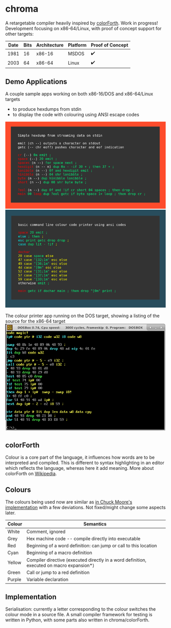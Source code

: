 # chroma
A retargetable compiler heavily inspired by [colorForth](https://en.wikipedia.org/wiki/ColorForth). Work in progress! Development focusing on x86-64/Linux, with proof of concept support for other targets:

|Date|Bits|Architecture|Platform|Proof of Concept|
|-|-|-|-|-|
|1981|16|x86-16|MSDOS| ✔️ |
|2003|64|x86-64|Linux| ✔️  |

## Demo Applications

A couple sample apps working on both x86-16/DOS and x86-64/Linux targets
- to produce hexdumps from stdin
- to display the code with colouring using ANSI escape codes

![some sample code](/sample/sample.png)
![some sample code](/sample/sample2.png)

The colour printer app running on the DOS target, showing a listing of the source for the x86-64 target
![some sample code](/sample/sample3.png)

## colorForth
Colour is a core part of the language, it influences how words are to be interpreted and compiled. This is different to syntax highlighting in an editor which reflects the language, whereas here it add meaning. More about colorForth on [Wikipedia](https://en.wikipedia.org/wiki/ColorForth). 

## Colours
The colours being used now are similar as [in Chuck Moore's implementation](https://colorforth.github.io/parsed.html) with a few deviations. Not fixed/might change some aspects later.

|Colour|Semantics|
|-|-|
|White|Comment, ignored|
|Grey|Hex machine code -- compile directly into executable|
|Red|Beginning of a word definition: can jump or call to this location|
|Cyan|Beginning of a macro definition|
|Yellow|Compiler directive (executed directly in a word definition, executed on macro expansion*)|
|Green|Call or jump to a red definition|
|Purple|Variable declaration|

## Implementation
Serialisation: currently a letter corresponding to the colour switches the colour mode in a source file. A small compiler framework for testing is written in Python, with some parts also written in chroma/colorForth.
